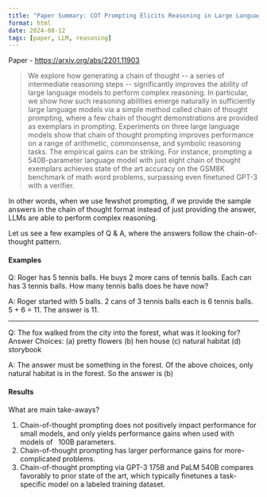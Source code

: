 ```yaml
---
title: "Paper Summary: COT Prompting Elicits Reasoning in Large Language Models"
format: html
date: 2024-08-12
tags: [paper, LLM, reasoning]
---
```



Paper - https://arxiv.org/abs/2201.11903 

> We explore how generating a chain of thought -- a series of intermediate reasoning steps -- significantly improves the ability of large language models to perform complex reasoning. In particular, we show how such reasoning abilities emerge naturally in sufficiently large language models via a simple method called chain of thought prompting, where a few chain of thought demonstrations are provided as exemplars in prompting. Experiments on three large language models show that chain of thought prompting improves performance on a range of arithmetic, commonsense, and symbolic reasoning tasks. The empirical gains can be striking. For instance, prompting a 540B-parameter language model with just eight chain of thought exemplars achieves state of the art accuracy on the GSM8K benchmark of math word problems, surpassing even finetuned GPT-3 with a verifier.

In other words, when we use fewshot prompting, if we provide the sample answers in the chain of thought format instead of just providing the answer, LLMs are able to perform complex reasoning. 

Let us see a few examples of Q & A, where the answers follow the chain-of-thought pattern. 

#### Examples
Q: Roger has 5 tennis balls. He buys 2 more cans of tennis balls. Each can has 3 tennis balls. How many tennis balls does he have now?

A: Roger started with 5 balls. 2 cans of 3 tennis balls each is 6 tennis balls. 5 + 6 = 11. The answer is 11.

---

Q: The fox walked from the city into the forest, what was it looking for? Answer Choices: (a) pretty flowers (b) hen house (c) natural habitat (d) storybook

A: The answer must be something in the forest. Of the above choices, only natural habitat is in the forest. So the answer is (b)

#### Results
What are main take-aways?
1. Chain-of-thought prompting does not positively impact performance for small models, and only yields performance gains when used with models of  100B parameters.
2. Chain-of-thought prompting has larger performance gains for more-complicated problems. 
3. Chain-of-thought prompting via GPT-3 175B and PaLM 540B compares favorably to prior state of the art, which typically finetunes a task-specific model on a labeled training dataset.